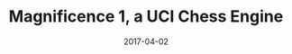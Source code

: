 ---
title: "Magnificence 1, a UCI Chess Engine"
cover: "./magnificence-1-cover.jpg"
date: "2017-04-02"
tags:
    - cpp
    - chess
    - games
description: "A UCI Chess Engine with an estimated ELO of 2000. This was my first larger C++ project made back in 2017 together with Harald Bjurulf. It uses an Alpha Beta Search with transposition tables and various other optimizations. The Board representation uses a Bitboard with a move generation speed similar to Stockfish."
aim: "The aim of this project was to implement a functional UCI Chess Engine using Bitboards as well as collaborate together with Harald Bjurulf on our first larger C++ project."
github: "https://github.com/wsandst/magnificence-chess"
download: ""
authors: "William Sandström and Harald Bjurulf"
---